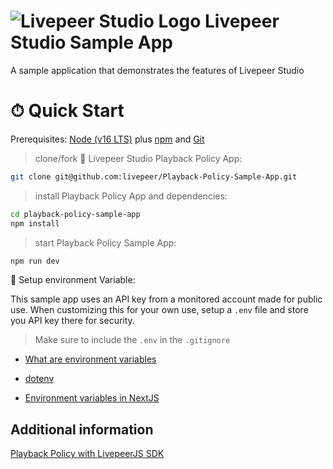 # ![Livepeer Studio Logo](public/favicon.ico) Livepeer Studio Sample App 

A sample application that demonstrates the features of Livepeer Studio

# ⏱ Quick Start

Prerequisites: [Node (v16 LTS)](https://nodejs.org/en/download/) plus [npm](https://docs.npmjs.com/cli/v8/configuring-npm/install) and [Git](https://git-scm.com/downloads)

> clone/fork 🎥 Livepeer Studio Playback Policy App:

```bash
git clone git@github.com:livepeer/Playback-Policy-Sample-App.git
```

> install Playback Policy App and dependencies:

```bash
cd playback-policy-sample-app
npm install
```

> start Playback Policy Sample App:

```bash
npm run dev
```

🔏 Setup environment Variable:

This sample app uses an API key from a monitored account made for public use. When customizing this for your own use,  setup a `.env` file and store you API key there for security.
>Make sure to include the `.env` in the `.gitignore`

- [What are environment variables](https://www.freecodecamp.org/news/what-are-environment-variables-and-how-can-i-use-them-with-gatsby-and-netlify/)

- [dotenv](https://www.npmjs.com/package/dotenv)

- [Environment variables in NextJS](https://nextjs.org/docs/basic-features/environment-variables)

## Additional information


[Playback Policy with LivepeerJS SDK](https://livepeerjs.org/examples/react/access-control)



